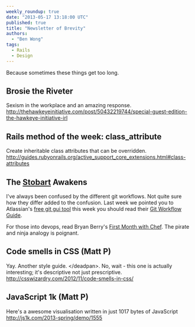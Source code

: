 ```yaml
---
weekly_roundup: true
date: "2013-05-17 13:18:00 UTC"
published: true
title: "Newsletter of Brevity"
authors:
  - "Ben Wong"
tags:
  - Rails
  - Design
---
```


Because sometimes these things get too long.

## Brosie the Riveter
Sexism in the workplace and an amazing response.
http://thehawkeyeinitiative.com/post/50432219744/special-guest-edition-the-hawkeye-initiative-irl

## Rails method of the week: class_attribute
Create inheritable class attributes that can be overridden. http://guides.rubyonrails.org/active_support_core_extensions.html#class-attributes


## The [Stobart](/people#richard-stobart) Awakens
I've always been confused by the different git workflows.  Not quite sure how they differ added to the confusion.  Last week we pointed you to Atlassian's [free git gui tool](/blog/its-life-jim-but-not-as-we-know-it) this week you should read their [Git Workflow Guide](http://www.atlassian.com/git/workflows).

For those into devops, read Bryan Berry's [First Month with Chef](http://devopsanywhere.blogspot.co.uk/2011/10/month-with-chef.html).  The pirate and ninja analogy is poignant.

## Code smells in CSS (Matt P)
Yay. Another style guide. &lt;/deadpan&gt;. No, wait - this one is actually interesting; it's descriptive not just prescriptive.
http://csswizardry.com/2012/11/code-smells-in-css/

## JavaScript 1k (Matt P)
Here's a  awesome visualisation written in just 1017 bytes of JavaScript
http://js1k.com/2013-spring/demo/1555

